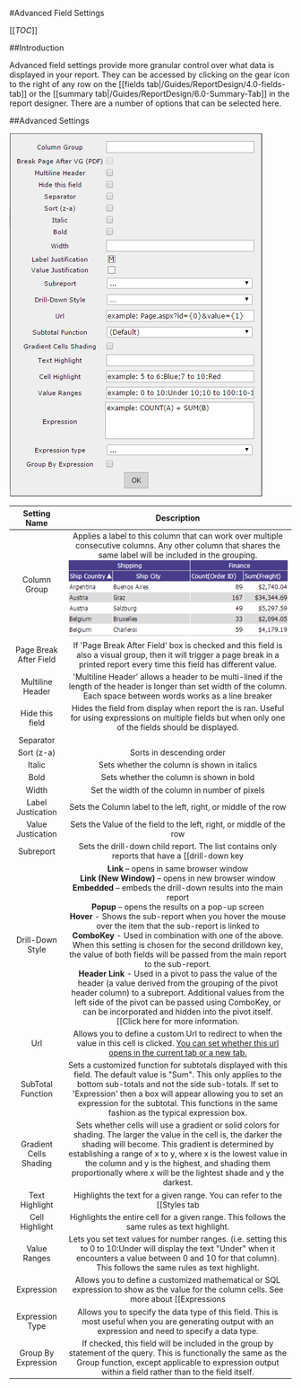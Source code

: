 #Advanced Field Settings

[[_TOC_]]

##Introduction

Advanced field settings provide more granular control over what data is displayed in your report. They can be accessed by clicking on the gear icon to the right of any row on the [[fields tab|/Guides/ReportDesign/4.0-fields-tab]] or the [[summary tab|/Guides/ReportDesign/6.0-Summary-Tab]] in the report designer. There are a number of options that can be selected here.

##Advanced Settings

![](/FAQ/advanced-field-settings/6-9-adv-field-settings.PNG)

|**Setting Name**|**Description**|
|:--------------:|:-------------:|
|Column Group|Applies a label to this column that can work over multiple consecutive columns. Any other column that shares the same label will be included in the grouping. <br> ![](/FAQ/advanced-field-settings/column_groups.png)|
|Page Break After Field|If 'Page Break After Field' box is checked and this field is also a visual group, then it will trigger a page break in a printed report every time this field has different value.|
|Multiline Header|'Multiline Header' allows a header to be multi-lined if the length of the header is longer than set width of the column. Each space between words works as a line breaker| 
|Hide this field|Hides the field from display when report the is ran. Useful for using expressions on multiple fields but when only one of the fields should be displayed.|
|Separator||
|Sort (z-a)|Sorts in descending order|
|Italic|Sets whether the column is shown in italics|
|Bold|Sets whether the column is shown in bold|
|Width|Set the width of the column in number of pixels|
|Label Justication|Sets the Column label to the left, right, or middle of the row|
|Value Justication|Sets the Value of the field to the left, right, or middle of the row|
|Subreport|Sets the drill-down child report. The list contains only reports that have a [[drill-down key|http://wiki.izenda.us/Guides/ReportDesign/9.0-Misc-Tab#9.2.2-Setting-the-drill-down-key]] set for them.<br>_**Note:** The "Automatic" option will attempt to choose a sub-report by matching the drill-down key to the selected field and cannot discern between two sub-reports that use the same drill-down key._|
|Drill-Down Style|**Link** – opens in same browser window <br>**Link (New Window)** – opens in new browser window<br>**Embedded** – embeds the drill-down results into the main report<br>**Popup** – opens the results on a pop-up screen<br>**Hover** - Shows the sub-report when you hover the mouse over the item that the sub-report is linked to<br>**ComboKey** - Used in combination with one of the above. When this setting is chosen for the second drilldown key, the value of both fields will be passed from the main report to the sub-report.<br>**Header Link** - Used in a pivot to pass the value of the header (a value derived from the grouping of the pivot header column) to a subreport. Additional values from the left side of the pivot can be passed using ComboKey, or can be incorporated and hidden into the pivot itself.<br> [[Click here for more information.|http://wiki.izenda.us/FAQ/Questions/sub-reports-and-drilldowns]]|
|Url|Allows you to define a custom Url to redirect to when the value in this cell is clicked. [You can set whether this url opens in the current tab or a new tab.](http://wiki.izenda.us/API/CodeSamples/OpenCustomUrlInNewWindow)|
|SubTotal Function|Sets a customized function for subtotals displayed with this field. The default value is "Sum". This only applies to the bottom sub-totals and not the side sub-totals. If set to 'Expression' then a box will appear allowing you to set an expression for the subtotal. This functions in the same fashion as the typical expression box.|
|Gradient Cells Shading|Sets whether cells will use a gradient or solid colors for shading. The larger the value in the cell is, the darker the shading will become. This gradient is determined by establishing a range of x to y, where x is the lowest value in the column and y is the highest, and shading them proportionally where x will be the lightest shade and y the darkest.|
|Text Highlight|Highlights the text for a given range. You can refer to the [[Styles tab|http://wiki.izenda.us/Guides/ReportDesign/10.0-Style-tab]] for a list of valid colors or using an RGB hex code such as #ff0033. Syntax is given in the format a to b:color;c to d:othercolor:e to f;anothercolor and so on. For example: "5 to 6:Blue;7 to 10:Red". A colon is used to separate the range and value, semicolons are used to separate pairs of range:value arguments. A value given without a range after the first range:value pair acts as a conditional, for example: "1 to 10:Red;Blue" would color values between 1 to 10 red, and everything else blue. A range may be a single value. You may use the words low, medium, and high to select the lowest, middle, and upper thirds of a set of values.**NOTE:** It is easy to end your statement with a semicolon like this: "1 to 10:Red;11 to 20:Blue;" This will throw an index error!|
|Cell Highlight|Highlights the entire cell for a given range. This follows the same rules as text highlight.|
|Value Ranges|Lets you set text values for number ranges. (i.e. setting this to 0 to 10:Under will display the text "Under" when it encounters a value between 0 and 10 for that column). This follows the same rules as text highlight.|
|Expression|Allows you to define a customized mathematical or SQL expression to show as the value for the column cells. See more about [[Expressions|http://wiki.izenda.us/Guides/ReportDesign/15.0-Expressions-in-Izenda]]|
|Expression Type|Allows you to specify the data type of this field. This is most useful when you are generating output with an expression and need to specify a data type.|
|Group By Expression|If checked, this field will be included in the group by statement of the query. This is functionally the same as the Group function, except applicable to expression output within a field rather than to the field itself.|
